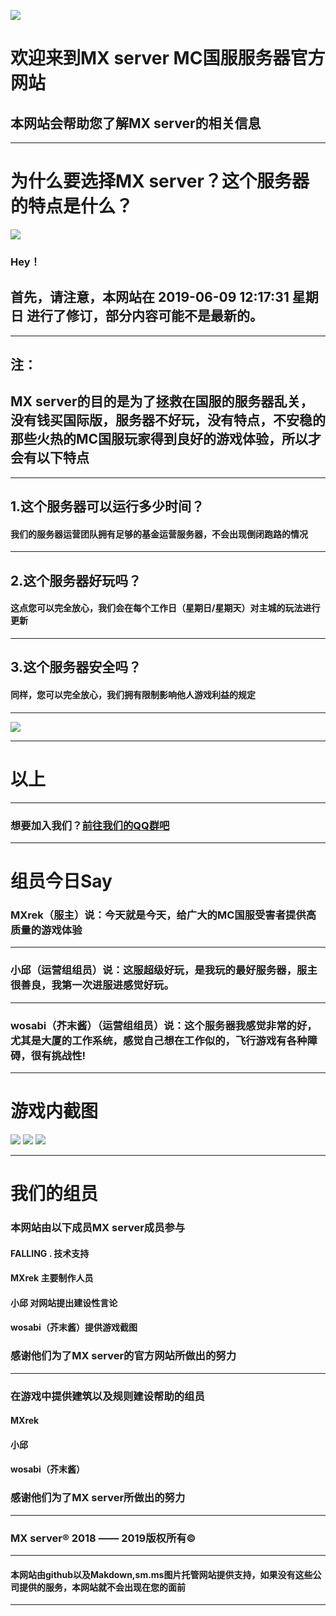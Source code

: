 ![](https://i.loli.net/2019/06/09/5cfc7f8206b8532610.jpg)
# 欢迎来到MX server MC国服服务器官方网站
## 本网站会帮助您了解MX server的相关信息

------------


# 为什么要选择MX server？这个服务器的特点是什么？
 ![](https://i.loli.net/2019/06/09/5cfc80c99ac1962436.jpg)
### Hey！
## 首先，请注意，本网站在 2019-06-09 12:17:31 星期日 进行了修订，部分内容可能不是最新的。

------------


## 注：
## MX server的目的是为了拯救在国服的服务器乱关，没有钱买国际版，服务器不好玩，没有特点，不安稳的那些火热的MC国服玩家得到良好的游戏体验，所以才会有以下特点

------------


## 1.这个服务器可以运行多少时间？
#### 我们的服务器运营团队拥有足够的基金运营服务器，不会出现倒闭跑路的情况

------------


## 2.这个服务器好玩吗？
#### 这点您可以完全放心，我们会在每个工作日（星期日/星期天）对主城的玩法进行更新

------------


## 3.这个服务器安全吗？
#### 同样，您可以完全放心，我们拥有限制影响他人游戏利益的规定

------------
![](https://i.loli.net/2019/06/09/5cfc7ce6ce64398838.jpg)

------------
# 以上
------------


### 想要加入我们？[前往我们的QQ群吧](https://shang.qq.com/wpa/qunwpa?idkey=c94c9018694578ff2c6ee406d87a13a0adeff09ab5c792aeecb568e0a706e00b "前往我们的QQ群")

------------

# 组员今日Say
### MXrek（服主）说：今天就是今天，给广大的MC国服受害者提供高质量的游戏体验


------------


### 小邱（运营组组员）说：这服超级好玩，是我玩的最好服务器，服主很善良，我第一次进服进感觉好玩。

------------


### wosabi（芥末酱）（运营组组员）说：这个服务器我感觉非常的好，尤其是大厦的工作系统，感觉自己想在工作似的，飞行游戏有各种障碍，很有挑战性!

------------
# 游戏内截图
![](https://i.loli.net/2019/06/09/5cfc87c69b55195686.png)
![](https://i.loli.net/2019/06/09/5cfc87c6a73ac10440.png)
![](https://i.loli.net/2019/06/09/5cfc87c6ae05b22754.png)



------------
# 我们的组员


### 本网站由以下成员MX server成员参与
#### FALLING . 技术支持
#### MXrek 主要制作人员
#### 小邱 对网站提出建设性言论
#### wosabi（芥末酱）提供游戏截图
### 感谢他们为了MX server的官方网站所做出的努力
------------
### 在游戏中提供建筑以及规则建设帮助的组员

#### MXrek
#### 小邱
#### wosabi（芥末酱）
### 感谢他们为了MX server所做出的努力
------------


### MX server&reg; 2018 —— 2019版权所有&copy;

------------



#### 本网站由github以及Makdown,sm.ms图片托管网站提供支持，如果没有这些公司提供的服务，本网站就不会出现在您的面前

------------
